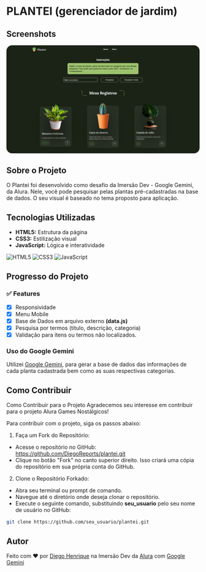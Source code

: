 # PLANTEI (gerenciador de jardim)

## Screenshots

![Screenshot 1](./assets/screenshot-desktop.png)

## Sobre o Projeto

O Plantei foi desenvolvido como desafio da Imersão Dev - Google Gemini, da Alura. Nele, você pode pesquisar pelas plantas pré-cadastradas na base de dados. O seu visual é baseado no tema proposto para aplicação.

## Tecnologias Utilizadas

- **HTML5:** Estrutura da página
- **CSS3:** Estilização visual
- **JavaScript:** Lógica e interatividade

![HTML5](https://img.shields.io/badge/html5-%23E34F26.svg?style=for-the-badge&logo=html5&logoColor=white) ![CSS3](https://img.shields.io/badge/css3-%231572B6.svg?style=for-the-badge&logo=css3&logoColor=white) ![JavaScript](https://img.shields.io/badge/javascript-%23323330.svg?style=for-the-badge&logo=javascript&logoColor=%23F7DF1E)

## Progresso do Projeto

### ✅ Features

- [x] Responsividade
- [x] Menu Mobile
- [x] Base de Dados em arquivo externo **(data.js)**
- [x] Pesquisa por termos (título, descrição, categoria)
- [x] Validação para itens ou termos não localizados.

### Uso do Google Gemini

Utilizei [Google Gemini](https://goo.gle/AluraGemini), para gerar a base de dados das informações de cada planta cadastrada bem como as suas respectivas categorias.

## Como Contribuir

Como Contribuir para o Projeto
Agradecemos seu interesse em contribuir para o projeto Alura Games Nostálgicos!

Para contribuir com o projeto, siga os passos abaixo:

1. Faça um Fork do Repositório:

- Acesse o repositório no GitHub: https://github.com/DiegoReports/plantei.git
- Clique no botão "Fork" no canto superior direito. Isso criará uma cópia do repositório em sua própria conta do GitHub.

2. Clone o Repositório Forkado:

- Abra seu terminal ou prompt de comando.
- Navegue até o diretório onde deseja clonar o repositório.
- Execute o seguinte comando, substituindo **seu_usuario** pelo seu nome de usuário no GitHub:

```Bash
git clone https://github.com/seu_usuario/plantei.git
```

## Autor

Feito com ❤️ por [Diego Henrique](https://www.linkedin.com/in/diego-henrique-sg/) na Imersão Dev da [Alura](https://www.alura.com.br/) com [Google Gemini](https://goo.gle/AluraGemini)
